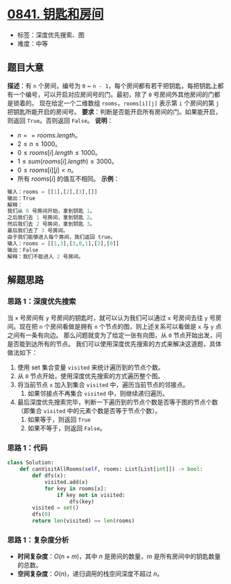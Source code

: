 # [0841. 钥匙和房间](https://leetcode.cn/problems/keys-and-rooms/)
- 标签：深度优先搜索、图
- 难度：中等
## 题目大意
**描述**：有 `n` 个房间，编号为 `0` ~ `n - 1`，每个房间都有若干把钥匙，每把钥匙上都有一个编号，可以开启对应房间号的门。最初，除了 `0` 号房间外其他房间的门都是锁着的。
现在给定一个二维数组 `rooms`，`rooms[i][j]` 表示第 `i` 个房间的第 `j` 把钥匙所能开启的房间号。
**要求**：判断是否能开启所有房间的门。如果能开启，则返回 `True`。否则返回 `False`。
**说明**：
- $n == rooms.length$。
- $2 \le n \le 1000$。
- $0 \le rooms[i].length \le 1000$。
- $1 \le sum(rooms[i].length) \le 3000$。
- $0 \le rooms[i][j] < n$。
- 所有 $rooms[i]$ 的值互不相同。
**示例**：
```python
输入：rooms = [[1],[2],[3],[]]
输出：True
解释：
我们从 0 号房间开始，拿到钥匙 1。
之后我们去 1 号房间，拿到钥匙 2。
然后我们去 2 号房间，拿到钥匙 3。
最后我们去了 3 号房间。
由于我们能够进入每个房间，我们返回 true。
输入：rooms = [[1,3],[3,0,1],[2],[0]]
输出：False
解释：我们不能进入 2 号房间。
```
## 解题思路
### 思路 1：深度优先搜索
当 `x` 号房间有 `y` 号房间的钥匙时，就可以认为我们可以通过 `x` 号房间去往 `y` 号房间。现在把 `n` 个房间看做是拥有 `n` 个节点的图，则上述关系可以看做是 `x` 与 `y` 点之间有一条有向边。
那么问题就变为了给定一张有向图，从 `0` 节点开始出发，问是否能到达所有的节点。
我们可以使用深度优先搜索的方式来解决这道题，具体做法如下：
1. 使用 set 集合变量 `visited` 来统计遍历到的节点个数。
2. 从 `0` 节点开始，使用深度优先搜索的方式遍历整个图。
3. 将当前节点 `x` 加入到集合 `visited` 中，遍历当前节点的邻接点。
   1. 如果邻接点不再集合 `visited` 中，则继续递归遍历。
4. 最后深度优先搜索完毕，判断一下遍历到的节点个数是否等于图的节点个数（即集合 `visited` 中的元素个数是否等于节点个数）。
   1. 如果等于，则返回 `True`
   2. 如果不等于，则返回 `False`。
### 思路 1：代码
```python
class Solution:
    def canVisitAllRooms(self, rooms: List[List[int]]) -> bool:
        def dfs(x):
            visited.add(x)
            for key in rooms[x]:
                if key not in visited:
                    dfs(key)
        visited = set()
        dfs(0)
        return len(visited) == len(rooms)
```
### 思路 1：复杂度分析
- **时间复杂度**：$O(n + m)$，其中 $n$ 是房间的数量，$m$ 是所有房间中的钥匙数量的总数。
- **空间复杂度**：$O(n)$，递归调用的栈空间深度不超过 $n$。